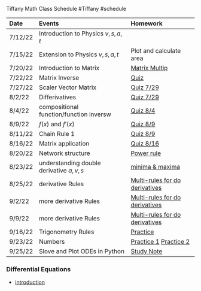 Tiffany Math Class Schedule
#Tiffany #schedule 


| Date |Events  | Homework
|:--|:--|:--|
| $7/12/22$ | Introduction to Physics $v,s,a,t$ | |
| $7/15/22$ | Extension to Physics $v,s,a,t$ |Plot and calculate area |
| $7/20/22$ | Introduction to Matrix |[Matrix Multip](https://www.mathsisfun.com/algebra/matrix-multiplying.html) |
| $7/22/22$ | Matrix Inverse | [Quiz](https://www.mathsisfun.com/algebra/matrix-inverse.html) |
| $7/27/22$ | Scaler Vector Matrix |[Quiz 7/29 ](https://www.mathsisfun.com/algebra/scalar-vector-matrix.html)|
| $8/2/22$ | Differivatives |[Quiz 7/29 ](https://www.mathsisfun.com/algebra/scalar-vector-matrix.html)|
| $8/4/22$ | compositional function/function inversw |[Quiz 8/4 ](https://www.mathsisfun.com/sets/functions-composition.html)|
| $8/9/22$ | $f(x)$ and $f'(x)$ |[Quiz 8/9 ](https://www.mathsisfun.com/calculus/derivatives-introduction.html)|
| $8/11/22$ | Chain Rule 1 |[Quiz 8/9 ](https://www.mathsisfun.com/calculus/derivatives-introduction.html)|
| $8/16/22$ | Matrix application |[Quiz 8/16 ](https://www.mathsisfun.com/algebra/matrix-inverse-row-operations-gauss-jordan.html)|
| $8/20/22$ | Network structure |[Power rule ](https://www.mathsisfun.com/calculus/power-rule.html)|
| $8/23/22$ | understanding double derivative $a,v,s$ |[minima & maxima ](https://www.mathsisfun.com/calculus/maxima-minima.html)|
| $8/25/22$ | derivative Rules |[Multi-rules for do derivatives ](https://www.mathsisfun.com/calculus/derivatives-rules.html)|
| $9/2/22$ | more derivative Rules |[Multi-rules for do derivatives ](https://www.mathsisfun.com/calculus/derivatives-rules.html)|
| $9/9/22$ | more derivative Rules |[Multi-rules for do derivatives ](https://www.mathsisfun.com/calculus/derivatives-rules.html)|
| $9/16/22$ | Trigonometry Rules |[Practice](https://www.mathsisfun.com/algebra/trigonometry-index.html)|
| $9/23/22$ | Numbers |[Practice 1](https://www.mathsisfun.com/rational-numbers.html) [Practice 2](https://www.mathsisfun.com/numbers/real-numbers.html)|
| $9/25/22$ | Slove and Plot ODEs in Python |[Study Note](https://apmonitor.com/pdc/index.php/Main/SolveDifferentialEquations)|



### Differential Equations

- [introduction](https://www.mathsisfun.com/calculus/differential-equations.html)
